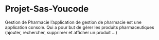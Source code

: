 # Projet-Sas-Youcode
Gestion de Pharmacie l’application de gestion de pharmacie  est une application console. Qui a pour but de gérer les produits pharmaceutiques (ajouter, rechercher, supprimer et afficher un produit …)
